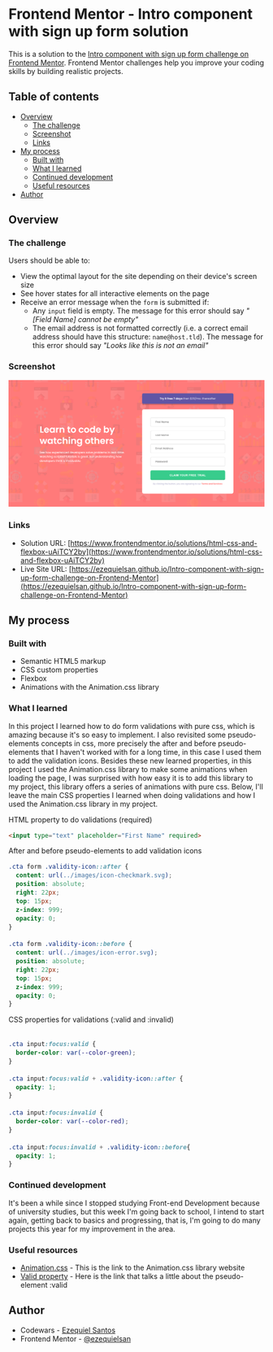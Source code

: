 # Frontend Mentor - Intro component with sign up form solution

This is a solution to the [Intro component with sign up form challenge on Frontend Mentor](https://www.frontendmentor.io/challenges/intro-component-with-signup-form-5cf91bd49edda32581d28fd1). Frontend Mentor challenges help you improve your coding skills by building realistic projects. 

## Table of contents

- [Overview](#overview)
  - [The challenge](#the-challenge)
  - [Screenshot](#screenshot)
  - [Links](#links)
- [My process](#my-process)
  - [Built with](#built-with)
  - [What I learned](#what-i-learned)
  - [Continued development](#continued-development)
  - [Useful resources](#useful-resources)
- [Author](#author)

## Overview

### The challenge

Users should be able to:

- View the optimal layout for the site depending on their device's screen size
- See hover states for all interactive elements on the page
- Receive an error message when the `form` is submitted if:
  - Any `input` field is empty. The message for this error should say *"[Field Name] cannot be empty"*
  - The email address is not formatted correctly (i.e. a correct email address should have this structure: `name@host.tld`). The message for this error should say *"Looks like this is not an email"*

### Screenshot

![](./screenshot.png)

### Links

- Solution URL: [https://www.frontendmentor.io/solutions/html-css-and-flexbox-uAiTCY2by](https://www.frontendmentor.io/solutions/html-css-and-flexbox-uAiTCY2by)
- Live Site URL: [https://ezequielsan.github.io/Intro-component-with-sign-up-form-challenge-on-Frontend-Mentor](https://ezequielsan.github.io/Intro-component-with-sign-up-form-challenge-on-Frontend-Mentor)

## My process

### Built with

- Semantic HTML5 markup
- CSS custom properties
- Flexbox
- Animations with the Animation.css library

### What I learned

In this project I learned how to do form validations with pure css, which is amazing because it's so easy to implement. I also revisited some pseudo-elements concepts in css, more precisely the after and before pseudo-elements that I haven't worked with for a long time, in this case I used them to add the validation icons. Besides these new learned properties, in this project I used the Animation.css library to make some animations when loading the page, I was surprised with how easy it is to add this library to my project, this library offers a series of animations with pure css. Below, I'll leave the main CSS properties I learned when doing validations and how I used the Animation.css library in my project.

HTML property to do validations (required)
```html
<input type="text" placeholder="First Name" required>
```

After and before pseudo-elements to add validation icons
```css
.cta form .validity-icon::after {
  content: url(../images/icon-checkmark.svg);
  position: absolute;
  right: 22px;
  top: 15px;
  z-index: 999;
  opacity: 0;
}

.cta form .validity-icon::before {
  content: url(../images/icon-error.svg);
  position: absolute;
  right: 22px;
  top: 15px;
  z-index: 999;
  opacity: 0;
}
```

CSS properties for validations (:valid and :invalid)
```css

.cta input:focus:valid {
  border-color: var(--color-green); 
}

.cta input:focus:valid + .validity-icon::after {
  opacity: 1; 
}

.cta input:focus:invalid {
  border-color: var(--color-red); 
}

.cta input:focus:invalid + .validity-icon::before{
  opacity: 1;
}
```

### Continued development

It's been a while since I stopped studying Front-end Development because of university studies, but this week I'm going back to school, I intend to start again, getting back to basics and progressing, that is, I'm going to do many projects this year for my improvement in the area.

### Useful resources

- [Animation.css](https://animate.style) - This is the link to the Animation.css library website
- [Valid property](https://css-tricks.com/almanac/selectors/v/valid/) - Here is the link that talks a little about the pseudo-element :valid

## Author

- Codewars - [Ezequiel Santos](https://www.codewars.com/users/Ezequiel%20Santos)
- Frontend Mentor - [@ezequielsan](https://www.frontendmentor.io/profile/ezequielsan)
